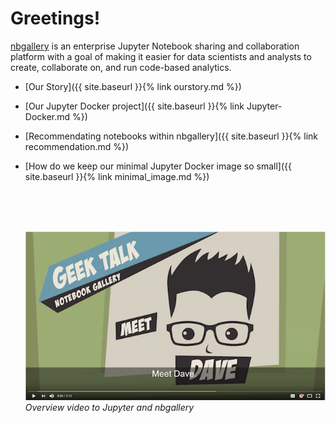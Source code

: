 # Greetings!

[nbgallery](https://github.com/nbgallery/nbgallery) is an enterprise Jupyter Notebook sharing and collaboration platform with a goal of making it easier for data scientists and analysts to create, collaborate on, and run code-based analytics.

* [Our Story]({{ site.baseurl }}{% link ourstory.md %})
* [Our Jupyter Docker project]({{ site.baseurl }}{% link Jupyter-Docker.md %})
* [Recommendating notebooks within nbgallery]({{ site.baseurl }}{% link recommendation.md %})
* [How do we keep our minimal Jupyter Docker image so small]({{ site.baseurl }}{% link minimal_image.md %})

  <br>
  <br>
  <br>

  [![nbgallery intro video](/assets/images/nbgallery_video_thumbnail.png)](https://www.youtube.com/watch?v=enu1i8oeqMk)
  <br>
  *Overview video to Jupyter and nbgallery*

  <br>
  <br>
  <br>
  <br>
  <br>
  <br>



